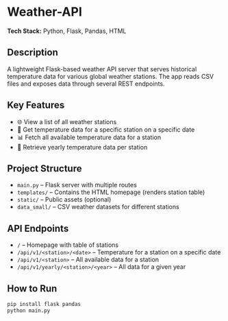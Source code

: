 # Weather-API

**Tech Stack:** Python, Flask, Pandas, HTML

## Description
A lightweight Flask-based weather API server that serves historical temperature data for various global weather stations. The app reads CSV files and exposes data through several REST endpoints.

## Key Features
- 🌐 View a list of all weather stations
- 📆 Get temperature data for a specific station on a specific date
- 📊 Fetch all available temperature data for a station
- 📅 Retrieve yearly temperature data per station

## Project Structure
- `main.py` – Flask server with multiple routes
- `templates/` – Contains the HTML homepage (renders station table)
- `static/` – Public assets (optional)
- `data_small/` – CSV weather datasets for different stations

## API Endpoints
- `/` – Homepage with table of stations
- `/api/v1/<station>/<date>` – Temperature for a station on a specific date
- `/api/v1/<station>` – All available data for a station
- `/api/v1/yearly/<station>/<year>` – All data for a given year

## How to Run
```bash
pip install flask pandas
python main.py
